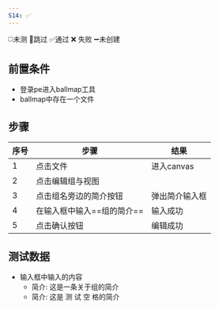 ```yaml
---
S14: ✅
---
```

◻️未测    🚫跳过     ✅通过    ❌ 失败    ➖未创建

## 前置条件

- 登录pe进入ballmap工具
- ballmap中存在一个文件

## 步骤

| 序号  | 步骤              | 结果       |
| --- | --------------- | -------- |
| 1   | 点击文件            | 进入canvas |
| 2   | 点击编辑组与视图        |          |
| 3   | 点击组名旁边的简介按钮     | 弹出简介输入框  |
| 4   | 在输入框中输入==组的简介== | 输入成功     |
| 5   | 点击确认按钮          | 编辑成功     |

## 测试数据

- 输入框中输入的内容
	- 简介: 这是一条关于组的简介
	- 简介: 这是 测 试 空 格的简介
